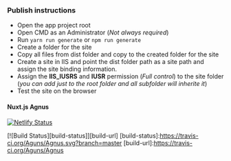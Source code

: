 ### Publish instructions
* Open the app project root
* Open CMD as an Administrator (*Not always required*)
* Run `yarn run generate` or `npm run generate`
* Create a folder for the site
* Copy all files from dist folder and copy to the created folder for the site
* Create a site in IIS and point the dist folder path as a site path and assign the site binding information.
* Assign the **IIS_IUSRS** and **IUSR** permission (*Full control*) to the site folder (*you can add just to the root folder and all subfolder will inherite it*)
* Test the site on the browser 

#### Nuxt.js Agnus
[![Netlify Status](https://api.netlify.com/api/v1/badges/5191e66c-a92c-4d42-9c9f-12d48647ee45/deploy-status)](https://app.netlify.com/sites/agnuscrm/deploys)

[![Build Status][build-status]][build-url]
[build-status]:https://travis-ci.org/Aguns/Agnus.svg?branch=master
[build-url]:https://travis-ci.org/Aguns/Agnus
